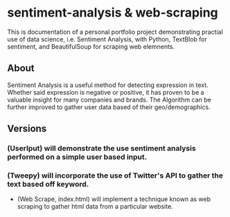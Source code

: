 # sentiment-analysis & web-scraping
This is documentation of a personal portfolio project demonstrating practial use of data science, i.e. Sentiment Analysis, with Python, TextBlob for sentiment, and BeautifulSoup for scraping web elemnents.

## About
Sentiment Analysis is a useful method for detecting expression in text. 
Whether said expression is negative or positive, it has proven to be a valuable insight for many companies and brands.
The Algorithm can be further improved to gather user data based of their geo/demographics.

## Versions
### (UserIput) will demonstrate the use sentiment analysis performed on a simple user based input. 
### (Tweepy) will incorporate the use of Twitter's API to gather the text based off keyword.
* (Web Scrape, index.html) will implement a technique known as web scraping to gather html data from a particular website. 

